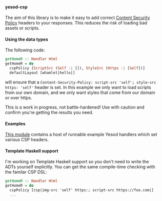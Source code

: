 #### yesod-csp

The aim of this library is to make it easy to add correct [Content Security Policy](http://content-security-policy.com/) headers to your responses. This reduces the risk of loading bad assets or scripts.

#### Using the data types

The following code:

```haskell
getHomeR :: Handler Html
getHomeR = do
  cspPolicy [ScriptSrc (Self :| []), StyleSrc (Https :| [Self])]
  defaultLayout [whamlet|hello|]
```

will ensure that a `Content-Security-Policy: script-src 'self'; style-src https: 'self'` header is set. In this example we only want to load scripts from our own domain, and we only want styles that come from our domain or over https.

This is a work in progress, not battle-hardened! Use with caution and confirm you're getting the results you need.

#### Examples

[This module](https://github.com/bobjflong/yesod-csp/blob/master/src/Yesod/Csp/Example.hs) contains a host of runnable example Yesod handlers which set various CSP headers.

#### Template Haskell support

I'm working on Template Haskell support so you don't need to write the ADTs yourself explicitly. You can get the same compile-time checking with the familar CSP DSL:

```haskell
getHomeR :: Handler Html
getHomeR = do
  cspPolicy [csp|img-src 'self' https:; script-src https://foo.com|]
  ...
```
